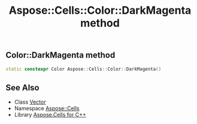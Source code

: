 ﻿---
title: Aspose::Cells::Color::DarkMagenta method
linktitle: DarkMagenta
second_title: Aspose.Cells for C++ API Reference
description: 'How to use DarkMagenta method of Aspose::Cells::Color class in C++.'
type: docs
weight: 5200
url: /cpp/aspose.cells/color/darkmagenta/
---
## Color::DarkMagenta method




```cpp
static constexpr Color Aspose::Cells::Color::DarkMagenta()
```

## See Also

* Class [Vector](../../vector/)
* Namespace [Aspose::Cells](../../)
* Library [Aspose.Cells for C++](../../../)

